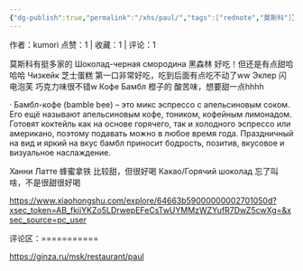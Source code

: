 ```yaml
---
{"dg-publish":true,"permalink":"/xhs/paul/","tags":["rednote","莫斯科"]}
---
```


作者：kumori
点赞：1   |   收藏：1   |   评论：1

莫斯科有挺多家的
Шоколад-черная смородина 黑森林 好吃！但还是有点甜哈哈哈
Чизкейк 芝士蛋糕 第一口非常好吃，吃到后面有点吃不动了ww
Эклер 闪电泡芙 巧克力味很不错w
Кофе Бамбл 橙子的 酸苦味，想要甜一点hhhh
	
· Бамбл-кофе (bamble bee) – это микс эспрессо с апельсиновым соком. Его ещё называют апельсиновым кофе, тоником, кофейным лимонадом. Готовят коктейль как на основе горячего, так и холодного эспрессо или американо, поэтому подавать можно в любое время года. Праздничный на вид и яркий на вкус бамбл приносит бодрость, позитив, вкусовое и визуальное наслаждение.
	
Ханни Латте 蜂蜜拿铁 比较甜，但很好喝
Какао/Горячий шоколад 忘了叫啥，不是很甜很好喝

https://www.xiaohongshu.com/explore/64663b59000000002701050d?xsec_token=AB_fkiiYKZo5LDrwepEFeCsTwUYMMzWZYufR7DwZ5cwXg=&xsec_source=pc_user

评论区：===========

https://ginza.ru/msk/restaurant/paul